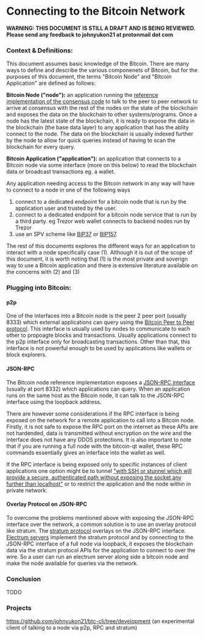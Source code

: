 # Connecting to the Bitcoin Network

**WARNING: THIS DOCUMENT IS STILL A DRAFT AND IS BEING REVIEWED. Please send any  feedback to johnyukon21 at protonmail dot com**


### Context & Definitions:
This document assumes basic knowledge of the Bitcoin. There  are many  ways to define and describe the various componenets of Bitcoin, but for the purposes of this document, the terms "Bitcoin Node" and "Bitcoin Application" are defined as follows:

**Bitcoin Node ("node"):** an application running the [reference implementation of the consensus code](https://github.com/bitcoin/bitcoin) to talk to the peer to peer network to arrive at consensus with the rest  of the nodes on the state of the blockchain and exposes the data on the blockchain to other systems/programs. Once a node has the latest state of the blockchain, it is ready to expose the data in the blockchain (the base data layer) to any application that has the ablity connect to the node. The data on the blockchain is usually indexed further by the node to allow for quick queries instead of having to scan the blockchain for every query. 

**Bitcoin Application ("application"):** an application that connects to a Bitcoin node via some interface (more on this below) to read the blockchain data or broadcast transactions eg. a wallet. 

Any application needing access to the Bitcoin network in any way will have to connect to a node in one of the following ways
1. connect to a dedicated endpoint for a bitcoin node that is run by the application user and trusted by the  user. 
2. connect to a dedicated endpoint for a bitcoin node service that is run by a third party. eg Trezor web wallet connects to backend nodes run by Trezor 
3. use an SPV scheme like [BIP37](https://github.com/bitcoin/bips/blob/master/bip-0037.mediawiki) or [BIP157](https://github.com/bitcoin/bips/blob/master/bip-0157.mediawiki).

The rest of this documents explores the different ways for an application to interact with a node specifically case (1). 
Although it is out of the scope of this document, it is worth noting that (1) is the most private and soverign way to use
a Bitcoin application and there is extensive literature available on the concerns with (2) and (3)

###  Plugging into Bitcoin:
#### p2p
One of the interfaces into a Bitcoin node is the peer 2 peer port (usually 8333) which external applications can query using 
the [Bitcoin Peer to Peer protocol](https://en.bitcoin.it/wiki/Protocol_documentation). This interface is usually used by nodes  to communicate to each other to propoagte blocks and transactions. Usually applications connect to the p2p interface only for broadcasting transactions. Other than that, this interface is not powerful enough  to be used by applications like wallets or block explorers.

#### JSON-RPC
The Bitcoin node reference implementation exposes a [JSON-RPC interface](https://en.bitcoin.it/wiki/Original_Bitcoin_client/API_calls_list) (usually at port 8332) which applications can query. When an application runs on the same host as the Bitcoin node, it can talk to the JSON-RPC interface using the loopback address. 

There are however some considerations if the RPC interface is being exposed on the network for a remote application to call
into a Bitcoin node. Firstly, it is not safe to expose the RPC port on the internet as these APIs are not hardended, data is 
transmitted without encryption on the wire and the interface does not have any DDOS protections. It is also important to note that if you are running a full node with the bitcoin-qt wallet, these RPC commands  essentially gives an interface into the wallet as well. 

If the RPC interface is being exposed only to specific instances of client applications one option might be to tunnel ["with SSH or stunnel which will provide a secure, authenticated path without exposing the socket any further than localhost"](https://en.bitcoin.it/wiki/Enabling_SSL_on_original_client_daemon) or to restrict the application and the node within in private network.

#### Overlay Protocol on JSON-RPC
To overcome the problems mentioned above with exposing the JSON-RPC interface over the network, a common solution is to use an
overlay protocol like stratum. The [stratum protocol](http://docs.electrum.org/en/latest/protocol.html) overlays on the JSON-RPC interface. [Electrum servers](https://en.bitcoin.it/wiki/Electrum#Server_software) implement the stratum
protocol and by connecting to the JSON-RPC interface of a full node via loopback, it exposes the blockchain data via the stratum protocol APIs for the application to connect to over the wire. So a user can run an electrum server along side a bitcoin node and make the node available for queries via the network. 

### Conclusion
TODO

### Projects
https://github.com/johnyukon21/btc-cli/tree/development (an experimental client of talking to a node via p2p, RPC and stratum)
